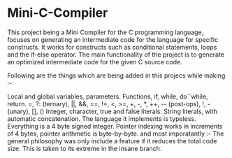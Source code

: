 # Mini-C-Compiler
This project being a Mini Compiler for the C programming language, focuses on generating an intermediate code for the language for specific constructs. It works for constructs such as conditional statements, loops and the if-else operator. The main functionality of the project is to generate an optimized intermediate code for the given C source code.

Following are the things which are being added in this projecs while making :-

Local and global variables, parameters.
Functions, if, while, do``while, return.
=, ?: (ternary), ||, &&, ==, !=, <, >=, +, -, *, ++, -- (post-ops), !, - (unary), [], ()
Integer, character, true and false literals. String literals, with automatic concatenation.
The language it implements is typeless. Everything is a 4 byte signed integer.
Pointer indexing works in increments of 4 bytes, pointer arithmetic is byte-by-byte.
and most imporatantly  :- The general philosophy was only include a feature if it reduces the total code size. This is taken to its extreme in the insane branch.
